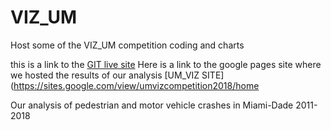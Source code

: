 # VIZ_UM
Host some of the VIZ_UM competition coding and charts

this is a link to the [GIT live site](https://idoneo.github.io/VIZ_UM/)
Here is a link to the google pages site where we hosted the results of our analysis  [UM_VIZ SITE](https://sites.google.com/view/umvizcompetition2018/home

Our analysis of pedestrian and motor vehicle crashes in Miami-Dade 2011-2018 


